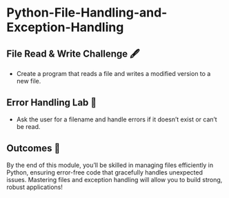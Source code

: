 # Python-File-Handling-and-Exception-Handling
## File Read & Write Challenge 🖋️

- Create a program that reads a file and writes a modified version to a new file.

## Error Handling Lab 🧪

- Ask the user for a filename and handle errors if it doesn’t exist or can’t be read.

## Outcomes 🎉

By the end of this module, you’ll be skilled in managing files efficiently in Python, ensuring error-free code that gracefully handles unexpected issues. Mastering files and exception handling will allow you to build strong, robust applications!
